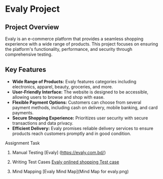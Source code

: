 
# Evaly Project

## Project Overview
Evaly is an e-commerce platform that provides a seamless shopping experience with a wide range of products. This project focuses on ensuring the platform's functionality, performance, and security through comprehensive testing.

## Key Features
- **Wide Range of Products:** Evaly features categories including electronics, apparel, beauty, groceries, and more.
- **User-Friendly Interface:** The website is designed to be accessible, allowing users to browse and shop with ease.
- **Flexible Payment Options:** Customers can choose from several payment methods, including cash on delivery, mobile banking, and card payments.
- **Secure Shopping Experience:** Prioritizes user security with secure transactions and data privacy.
- **Efficient Delivery:** Evaly promises reliable delivery services to ensure products reach customers promptly and in good condition.

Assignment Task
1. Manual Testing
[Evaly] (https://evaly.com.bd/)
2. Writing Test Cases
[Evaly onlined shopping Test case](https://github.com/prothoma-bd/Evaly/blob/main/Evaly.xlsx)

3. Mind Mapping
[Evaly Mind Map](Mind Map for evaly.png)
